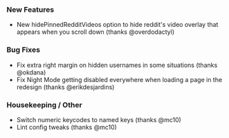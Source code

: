 ### New Features

- New hidePinnedRedditVideos option to hide reddit's video overlay that appears when you scroll down (thanks @overdodactyl)

### Bug Fixes

- Fix extra right margin on hidden usernames in some situations (thanks @okdana)
- Fix Night Mode getting disabled everywhere when loading a page in the redesign (thanks @erikdesjardins)

### Housekeeping / Other

- Switch numeric keycodes to named keys (thanks @mc10)
- Lint config tweaks (thanks @mc10)
